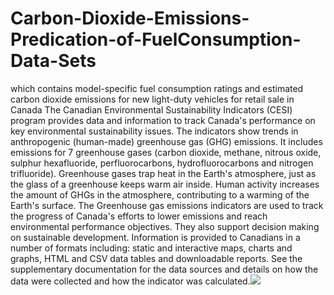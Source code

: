 # Carbon-Dioxide-Emissions-Predication-of-FuelConsumption-Data-Sets
which contains model-specific fuel consumption ratings and estimated carbon dioxide emissions for new light-duty vehicles for retail sale in Canada
The Canadian Environmental Sustainability Indicators (CESI) program provides data and information to track Canada's performance on key environmental sustainability issues. The indicators show trends in anthropogenic (human-made) greenhouse gas (GHG) emissions. It includes emissions for 7 greenhouse gases (carbon dioxide, methane, nitrous oxide, sulphur hexafluoride, perfluorocarbons, hydrofluorocarbons and nitrogen trifluoride). Greenhouse gases trap heat in the Earth's atmosphere, just as the glass of a greenhouse keeps warm air inside. Human activity increases the amount of GHGs in the atmosphere, contributing to a warming of the Earth's surface. The Greenhouse gas emissions indicators are used to track the progress of Canada's efforts to lower emissions and reach environmental performance objectives. They also support decision making on sustainable development. Information is provided to Canadians in a number of formats including: static and interactive maps, charts and graphs, HTML and CSV data tables and downloadable reports. See the supplementary documentation for the data sources and details on how the data were collected and how the indicator was calculated.![](https://open.canada.ca/data/en/dataset/360f5314-b4fb-4c81-bef8-adacd09bbe76)
